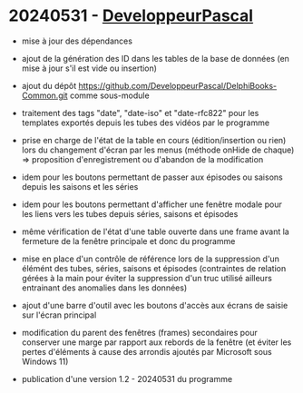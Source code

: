# 20240531 - [DeveloppeurPascal](https://github.com/DeveloppeurPascal)

* mise à jour des dépendances
* ajout de la génération des ID dans les tables de la base de données (en mise à jour s'il est vide ou insertion)
* ajout du dépôt https://github.com/DeveloppeurPascal/DelphiBooks-Common.git comme sous-module
* traitement des tags "date", "date-iso" et "date-rfc822" pour les templates exportés depuis les tubes des vidéos par le programme
* prise en charge de l'état de la table en cours (édition/insertion ou rien) lors du changement d'écran par les menus (méthode onHide de chaque) => proposition d'enregistrement ou d'abandon de la modification
* idem pour les boutons permettant de passer aux épisodes ou saisons depuis les saisons et les séries
* idem pour les boutons permettant d'afficher une fenêtre modale pour les liens vers les tubes depuis séries, saisons et épisodes
* même vérification de l'état d'une table ouverte dans une frame avant la fermeture de la fenêtre principale et donc du programme
* mise en place d'un contrôle de référence lors de la suppression d'un élémént des tubes, séries, saisons et épisodes (contraintes de relation gérées à la main pour éviter la suppression d'un truc utilisé ailleurs entrainant des anomalies dans les données)
* ajout d'une barre d'outil avec les boutons d'accès aux écrans de saisie sur l'écran principal 
* modification du parent des fenêtres (frames) secondaires pour conserver une marge par rapport aux rebords de la fenêtre (et éviter les pertes d'éléments à cause des arrondis ajoutés par Microsoft sous Windows 11)

* publication d'une version 1.2 - 20240531 du programme
